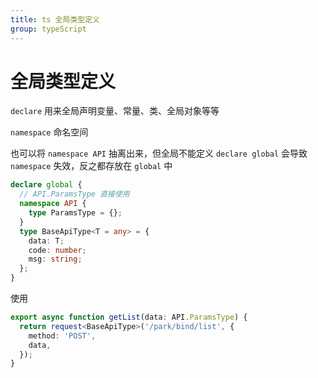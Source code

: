 ```yaml
---
title: ts 全局类型定义
group: typeScript
---
```


# 全局类型定义

`declare` 用来全局声明变量、常量、类、全局对象等等

`namespace` 命名空间

也可以将 `namespace API` 抽离出来，但全局不能定义 `declare global` 会导致 `namespace` 失效，反之都存放在 `global` 中

```ts
declare global {
  // API.ParamsType 直接使用
  namespace API {
    type ParamsType = {};
  }
  type BaseApiType<T = any> = {
    data: T;
    code: number;
    msg: string;
  };
}
```

使用

```ts
export async function getList(data: API.ParamsType) {
  return request<BaseApiType>('/park/bind/list', {
    method: 'POST',
    data,
  });
}
```
